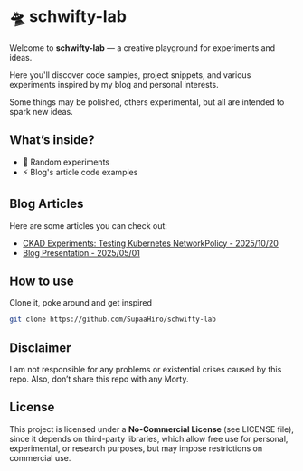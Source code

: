 # 🛸 schwifty-lab

Welcome to **schwifty-lab** — a creative playground for experiments and ideas.

Here you'll discover code samples, project snippets, and various experiments inspired by my blog and personal interests.

Some things may be polished, others experimental, but all are intended to spark new ideas.

## What’s inside?  
- 🔬 Random experiments  
- ⚡ Blog's article code examples

## Blog Articles
Here are some articles you can check out:

- [CKAD Experiments: Testing Kubernetes NetworkPolicy - 2025/10/20](blog-articles/20251020-ckad/article_EN.md)  
- [Blog Presentation - 2025/05/01](blog-articles/20250501-introduction/article_EN.md)

## How to use  

Clone it, poke around and get inspired

```bash
git clone https://github.com/SupaaHiro/schwifty-lab
```

## Disclaimer

I am not responsible for any problems or existential crises caused by this repo. Also, don’t share this repo with any Morty.

## License

This project is licensed under a **No-Commercial License** (see LICENSE file), since it depends on third-party libraries, which allow free use for personal, experimental, or research purposes, but may impose restrictions on commercial use.